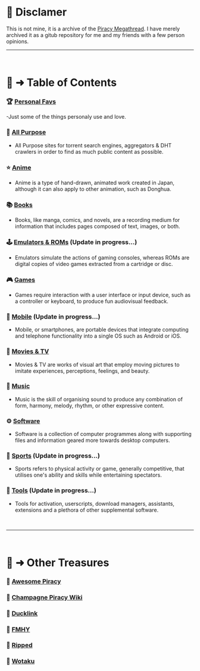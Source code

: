 # 🚨 Disclamer

This is not mine, it is a archive of the [Piracy Megathread](https://rentry.org/megathread). I have merely archived it as a gitub repository for me and my friends with a few person opinions.
&nbsp;

---

&nbsp;
# 📝 ➜ Table of Contents

### 🏆 [Personal Favs](https://github.com/binary-pumpkin/megathread/blob/main/Personal%20Favs.md)
-Just some of the things personaly use and love.

### 🧭 [All Purpose](https://github.com/binary-pumpkin/megathread/blob/main/All%20Purpose.md)
- All Purpose sites for torrent search engines, aggregators & DHT crawlers in order to find as much public content as possible.

### ⭐ [Anime](https://github.com/binary-pumpkin/megathread/blob/main/Anime.md) 
- Anime is a type of hand-drawn, animated work created in Japan, although it can also apply to other animation, such as Donghua.

### 📚 [Books](https://github.com/binary-pumpkin/megathread/blob/main/Books.md)
- Books, like manga, comics, and novels, are a recording medium for information that includes pages composed of text, images, or both.

### 🕹️ [Emulators & ROMs](https://github.com/binary-pumpkin/megathread/blob/main/Emulators%20%26%20ROMs.md) (Update in progress...)
- Emulators simulate the actions of gaming consoles, whereas ROMs are digital copies of video games extracted from a cartridge or disc.

### 🎮 [Games](https://github.com/binary-pumpkin/megathread/blob/main/Games.md)
- Games require interaction with a user interface or input device, such as a controller or keyboard, to produce fun audiovisual feedback.

### 📱 [Mobile](https://github.com/binary-pumpkin/megathread/blob/main/Mobile.md) (Update in progress...)
- Mobile, or smartphones, are portable devices that integrate computing and telephone functionality into a single OS such as Android or iOS.

### 🎦 [Movies & TV](https://github.com/binary-pumpkin/megathread/blob/main/Movies%20%26%20TV.md)
- Movies & TV are works of visual art that employ moving pictures to imitate experiences, perceptions, feelings, and beauty.

### 🎹 [Music](https://github.com/binary-pumpkin/megathread/blob/main/Music.md)
- Music is the skill of organising sound to produce any combination of form, harmony, melody, rhythm, or other expressive content.

### ⚙️ [Software](https://github.com/binary-pumpkin/megathread/blob/main/Software.md)
- Software is a collection of computer programmes along with supporting files and information geared more towards desktop computers.

### 👟 [Sports](https://github.com/binary-pumpkin/megathread/blob/main/Sports.md) (Update in progress...)
- Sports refers to physical activity or game, generally competitive, that utilises one's ability and skills while entertaining spectators.

### 🧰 [Tools](https://github.com/binary-pumpkin/megathread/blob/main/Tools.md) (Update in progress...)
- Tools for activation, userscripts, download managers, assistants, extensions and a plethora of other supplemental software.

&nbsp;

---

&nbsp;

# 📑 ➜ Other Treasures

### 📁 [Awesome Piracy](https://binary-pumpkin.github.io/awesome-piracy/)
### 📁 [Champagne Piracy Wiki](https://champagne.pages.dev/)
### 📁 [Ducklink](https://ducklink.pages.dev/)
### 📁 [FMHY](https://fmhy.pages.dev/)
### 📁 [Ripped](https://ripped.guide/)
### 📁 [Wotaku](https://wotaku.pages.dev/)
